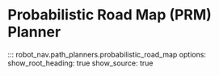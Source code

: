 # Probabilistic Road Map (PRM) Planner

::: robot_nav.path_planners.probabilistic_road_map
    options:
      show_root_heading: true
      show_source: true